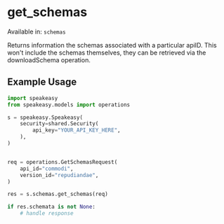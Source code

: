 # get_schemas
Available in: `schemas`

Returns information the schemas associated with a particular apiID. 
This won't include the schemas themselves, they can be retrieved via the downloadSchema operation.

## Example Usage
```python
import speakeasy
from speakeasy.models import operations

s = speakeasy.Speakeasy(
    security=shared.Security(
        api_key="YOUR_API_KEY_HERE",
    ),
)


req = operations.GetSchemasRequest(
    api_id="commodi",
    version_id="repudiandae",
)

res = s.schemas.get_schemas(req)

if res.schemata is not None:
    # handle response
```